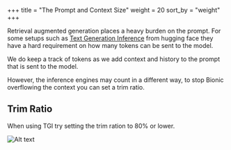 +++
title = "The Prompt and Context Size"
weight = 20
sort_by = "weight"
+++

Retrieval augmented generation places a heavy burden on the prompt. For some setups such as [Text Generation Inference](https://huggingface.co/docs/text-generation-inference/index) from hugging face they have a hard requirement on how many tokens can be sent to the model.

We do keep a track of tokens as we add context and history to the prompt that is sent to the model.

However, the inference engines may count in a different way, to stop Bionic overflowing the context you can set a trim ratio.

## Trim Ratio

When using TGI try setting the trim ration to 80% or lower.

![Alt text](../trim-ratio.png "Uploading documents")
